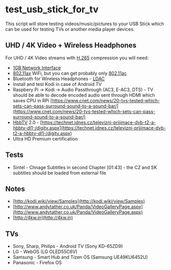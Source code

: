 # test_usb_stick_for_tv

This script will store testing videos/music/pictures to your USB Stick which can be used for testing TVs or another media player devices.

## UHD / 4K Video + Wireless Headphones

For UHD / 4K Video streams with [H.265](https://en.wikipedia.org/wiki/High_Efficiency_Video_Coding) compression you will need:

* [1GB Network Interface](https://en.wikipedia.org/wiki/Gigabit_Ethernet)
* [802.11ax](https://en.wikipedia.org/wiki/IEEE_802.11ax) WiFi, but you can get probably only [802.11ac](https://en.wikipedia.org/wiki/IEEE_802.11ac)
* Bluetooth for Wireless Headphones - [LDAC](https://en.wikipedia.org/wiki/LDAC_(codec))
* Install and test Kodi in case of Android TV
* Raspbery Pi -> Kodi -> Audio Passthrough (AC3, E-AC3, DTS) - TV should be able to decode encoded audio sent through HDMI which saves CPU in RPi [https://www.cnet.com/news/20-tvs-tested-which-sets-can-pass-surround-sound-to-a-sound-bar/](https://www.cnet.com/news/20-tvs-tested-which-sets-can-pass-surround-sound-to-a-sound-bar/)
* [HbbTV](https://en.wikipedia.org/wiki/Hybrid_Broadcast_Broadband_TV) 2.0 - [https://technet.idnes.cz/televizni-prijimace-dvb-t2-a-hbbtv-dl1-/digitv.aspx](https://technet.idnes.cz/televizni-prijimace-dvb-t2-a-hbbtv-dl1-/digitv.aspx)
* Ultra HD Premium certification

## Tests

* Sintel - Chnage Subtitles in second Chapter [01:43] - the CZ and SK subtitles should be loaded from external file

## Notes

* [http://kodi.wiki/view/Samples](http://kodi.wiki/view/Samples)
* [http://www.andytather.co.uk/Panda/VideoGalleryPage.aspx](http://www.andytather.co.uk/Panda/VideoGalleryPage.aspx)
* [http://4kw.in](http://4kw.in)

## TVs

* Sony, Sharp, Philips - Android TV (Sony KD-65ZD9)
* LG - WebOS (LG OLED55C6V)
* Samsung - Smart Hub and Tizen OS (Samsung UE49KU6452U)
* Panasonic - Firefox OS

